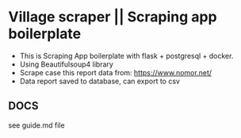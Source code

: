 # Village scraper || Scraping app boilerplate
- This is Scraping App boilerplate with flask + postgresql + docker.
- Using Beautifulsoup4 library
- Scrape case this report data from: https://www.nomor.net/
- Data report saved to database, can export to csv

## DOCS
see guide.md file

